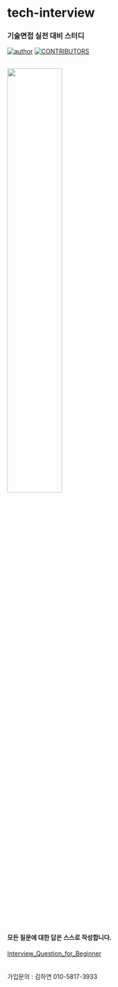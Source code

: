 # tech-interview

### 기술면접 실전 대비 스터디

[![author](https://img.shields.io/badge/author-HayeonKimm-ff69b4.svg?style=flat-square)](https://jbee.io/about)
[![CONTRIBUTORS](https://img.shields.io/badge/contributors-7-green.svg?style=flat-square)](https://github.com/HayeonKimm/tech-Interview/blob/master/CONTRIBUTING.md)<br><br>


<a href="https://github.com/HayeonKimm/Python/graphs/contributors">
  <img src="https://contrib.rocks/image?repo=HayeonKimm/tech-Interview"/width=50%>
</a><br><br>

#### 모든 질문에 대한 답은 스스로 작성합니다.     


[Interview_Question_for_Beginner](https://github.com/HayeonKimm/Interview_Question_for_Beginner)
<br><br><br>
가입문의 : 김하연 010-5817-3933
